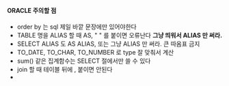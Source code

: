 #### ORACLE 주의할 점
- order by 는 sql 제일 바깥 문장에만 있어야한다
- TABLE 명을 ALIAS 할 때 AS, " " 를 붙이면 오류난다 **그냥 띄워서 ALIAS 만 써라.**
- SELECT ALIAS 도 AS ALIAS, 또는 그냥 ALIAS 만 써라. 큰 따옴표 금지
- TO_DATE, TO_CHAR, TO_NUMBER 로 type 잘 맞춰서 계산
- sum() 같은 집계함수는 SELECT 절에서만 쓸 수 있다
- join 할 때 테이블 뒤에 , 붙이면 안된다
- 
